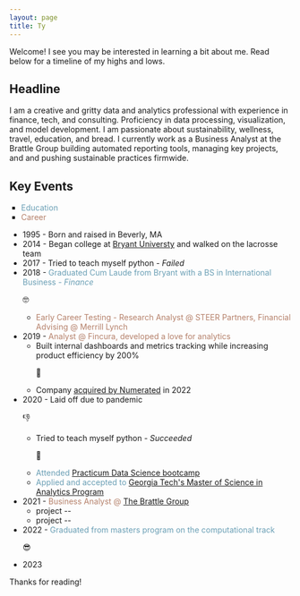 ```yaml
---
layout: page
title: Ty
---
```


<p class="message">
  Welcome! I see you may be interested in learning a bit about me. Read below for a timeline of my highs and lows.
</p>

## Headline
I am a creative and gritty data and analytics professional with experience in finance, tech, and consulting. Proficiency in data processing, visualization, and model development. I am passionate about sustainability, wellness, travel, education, and bread. I currently work as a Business Analyst at the Brattle Group building automated reporting tools, managing key projects, and and pushing sustainable practices firmwide.

## Key Events

<style>
  .square-bullets {
    list-style-type: square;
    padding-left: 1.5em;
  }
  .edu-note {
    color: #6A9FB5;
  }
  .career-note {
    color: #B5806A;
  }
  
</style>
<ul class="square-bullets">
  <li><span class="edu-note">Education</span></li>
  <li><span class="career-note">Career</span></li>
</ul>

* 1995 - Born and raised in Beverly, MA
* 2014 - Began college at [Bryant Universty](https://www.bryant.edu/) and walked on the lacrosse team
* 2017 - Tried to teach myself python - *Failed*
* 2018 - <span class="edu-note">Graduated Cum Laude from Bryant with a BS in International Business - *Finance*</span><p>&#129299;</p>
  * <span class="career-note">Early Career Testing - Research Analyst @ STEER Partners, Financial Advising @ Merrill Lynch</span>
* 2019 - <span class="career-note">Analyst @ Fincura, developed a love for analytics</span>
  * Built internal dashboards and metrics tracking while increasing product efficiency by 200% <p>&#129504;</p>
  * Company [acquired by Numerated](https://www.businesswire.com/news/home/20211207005210/en/Numerated-Acquires-Fincura-to-Take-the-Pain-out-of-Financial-Spreading-for-Business-Lenders-and-Their-Borrowers) in 2022
* 2020 - Laid off due to pandemic <p>&#128078;</p>
  * Tried to teach myself python - *Succeeded* <p>&#128013;</p>
  * <span class="edu-note">Attended <a href="https://practicum.com/data-science/" target="_blank">Practicum Data Science bootcamp</a> </span>
  * <span class="edu-note">Applied and accepted to <a href="https://pe.gatech.edu/degrees/analytics" target="_blank">Georgia Tech's Master of Science in Analytics Program</a></span>
* 2021 - <span class="career-note">Business Analyst @ [The Brattle Group](https://www.brattle.com/)</span>
  * project --
  * project --
* 2022 - <span class="edu-note">Graduated from masters program on the computational track</span><p>&#128526;</p>
* 2023


Thanks for reading!
